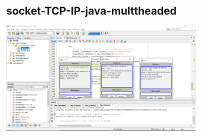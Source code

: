 # socket-TCP-IP-java-multtheaded

![home](https://github.com/Matheus-Tankian/socket-TCP-IP-java-multtheaded/blob/main/Captura%20de%20Tela%20(53).png)
